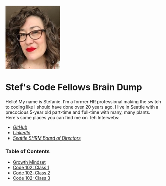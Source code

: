 
![headshot](Headshot.jpg)

# Stef's Code Fellows Brain Dump

Hello! My name is Stefanie. I'm a former HR professional making the switch to coding like I should have done over 20 years ago. I live in Seattle with a precocious 5-year old part-time and full-time with many, many plants. Here's some places you can find me on Teh Interwebs:
- *[GitHub](https://github.com/stefrie)*
- *[LinkedIn](https://www.linkedin.com/in/stefanieriehle/)*
- *[Seattle SHRM Board of Directors](https://shrm-seattle.site-ym.com/page/Leadership68)*

### Table of Contents
  - [Growth Mindset](growth-mindset.md)
  - [Code 102: Class 1](102class1.md)
  - [Code 102: Class 2](102class2.md)
  - [Code 102: Class 3](102class3.md)
